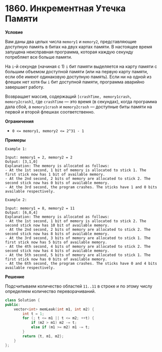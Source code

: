 # 1860. Инкрементная Утечка Памяти

**Условие**

Вам даны два целых числа `memory1` и `memory2`, представляющие доступную память в битах на двух картах памяти. В настоящее время запущена неисправная программа, которая каждую секунду потребляет все больше памяти.

На `i`-й секунде (начиная с 1) `i` бит памяти выделяется на карту памяти с большим объемом доступной памяти (или на первую карту памяти, если обе имеют одинаковую доступную память). Если ни на одной из флешек нет хотя бы `i` бит доступной памяти, программа аварийно завершает работу.

Возвращает массив, содержащий `[crashTime, memory1crash, memory2crash]`, где `crashTime` — это время (в секундах), когда программа дала сбой, а `memory1crash` и `memory2crash` — доступные биты памяти на первой и второй флешках соответственно.

**Ограничения**
- `0 <= memory1, memory2 <= 2^31 - 1`


**Примеры**
```
Example 1:

Input: memory1 = 2, memory2 = 2
Output: [3,1,0]
Explanation: The memory is allocated as follows:
- At the 1st second, 1 bit of memory is allocated to stick 1. The first stick now has 1 bit of available memory.
- At the 2nd second, 2 bits of memory are allocated to stick 2. The second stick now has 0 bits of available memory.
- At the 3rd second, the program crashes. The sticks have 1 and 0 bits available respectively.

Example 2:

Input: memory1 = 8, memory2 = 11
Output: [6,0,4]
Explanation: The memory is allocated as follows:
- At the 1st second, 1 bit of memory is allocated to stick 2. The second stick now has 10 bit of available memory.
- At the 2nd second, 2 bits of memory are allocated to stick 2. The second stick now has 8 bits of available memory.
- At the 3rd second, 3 bits of memory are allocated to stick 1. The first stick now has 5 bits of available memory.
- At the 4th second, 4 bits of memory are allocated to stick 2. The second stick now has 4 bits of available memory.
- At the 5th second, 5 bits of memory are allocated to stick 1. The first stick now has 0 bits of available memory.
- At the 6th second, the program crashes. The sticks have 0 and 4 bits available respectively.
```


**Решение**

Подсчитываем количество областей `11..11` в строке и по этому числу определяем количество переворачиваний.

```C++
class Solution {
public:
    vector<int> memLeak(int m1, int m2) {
        int t = 1;
        for (; t <= m1 || t <= m2; ++t) {
            if (m2 > m1) m2 -= t;
            else if (m1 >= m2) m1 -= t;
        }
        return {t, m1, m2};
    }
};
```






 


 


